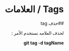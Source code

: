 <div dir=rtl>

# Tags / العلامات

##حذف tag

لحذف العلامه نستخدم الأمر : 

**git tag -d tagName** 
</div>